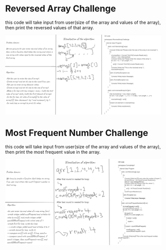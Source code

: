 # Reversed Array Challenge
this code will take input from user(size of the array and values of the array), 
then print the reversed values of that array.

![Whitboard for ReversedArray](Images/ReversedArray.png)

# Most Frequent Number Challenge
this code will take input from user(size of the array and values of the array), 
then print the most frequent value in the array.

![Whitboard for MostFrequentNumber](Images/MostFrequentNumber.png)